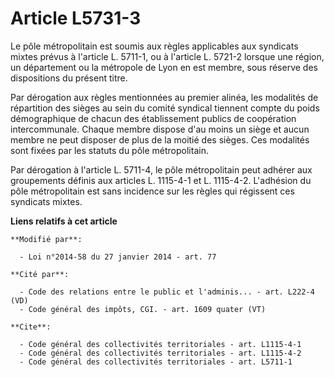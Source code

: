 # Article L5731-3

Le pôle métropolitain est soumis aux règles applicables aux syndicats mixtes prévus à l'article L. 5711-1, ou à l'article L.
5721-2 lorsque une région, un département ou la métropole de Lyon en est membre, sous réserve des dispositions du présent
titre. 

Par dérogation aux règles mentionnées au premier alinéa, les modalités de répartition des sièges au sein du comité syndical
tiennent compte du poids démographique de chacun des établissement publics de coopération intercommunale. Chaque membre
dispose d'au moins un siège et aucun membre ne peut disposer de plus de la moitié des sièges. Ces modalités sont fixées par
les statuts du pôle métropolitain. 

Par dérogation à l'article L. 5711-4, le pôle métropolitain peut adhérer aux groupements définis aux articles L. 1115-4-1 et
L. 1115-4-2. L'adhésion du pôle métropolitain est sans incidence sur les règles qui régissent ces syndicats mixtes.

**Liens relatifs à cet article**

	**Modifié par**:

	  - Loi n°2014-58 du 27 janvier 2014 - art. 77

	**Cité par**:

	  - Code des relations entre le public et l'adminis... - art. L222-4 (VD)
	  - Code général des impôts, CGI. - art. 1609 quater (VT)

	**Cite**:

	  - Code général des collectivités territoriales - art. L1115-4-1
	  - Code général des collectivités territoriales - art. L1115-4-2
	  - Code général des collectivités territoriales - art. L5711-1
